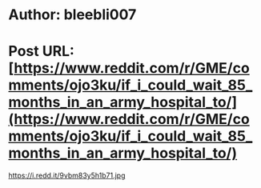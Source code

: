 # Author: bleebli007
# Post URL: [https://www.reddit.com/r/GME/comments/ojo3ku/if_i_could_wait_85_months_in_an_army_hospital_to/](https://www.reddit.com/r/GME/comments/ojo3ku/if_i_could_wait_85_months_in_an_army_hospital_to/)


https://i.redd.it/9vbm83y5h1b71.jpg